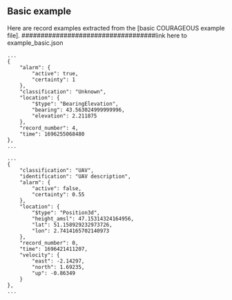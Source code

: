 ## Basic example


Here are record examples extracted from the [basic COURAGEOUS example file]. ###################################link here to example_basic.json

```
...
{
    "alarm": {
        "active": true,
        "certainty": 1
    },
    "classification": "Unknown",
    "location": {
        "$type": "BearingElevation",
        "bearing": 43.563024999999996,
        "elevation": 2.211875
    },
    "record_number": 4,
    "time": 1696255068480
},
...
```

```
...
{
    "classification": "UAV",
    "identification": "UAV description",
    "alarm": {
        "active": false,
        "certainty": 0.55
    },
    "location": {
        "$type": "Position3d",
        "height_amsl": 47.15314324164956,
        "lat": 51.158929232973726,
        "lon": 2.7414165702140973
    },
    "record_number": 0,
    "time": 1696421411207,
    "velocity": {
        "east": -2.14297,
        "north": 1.69235,
        "up": -0.86349
    }
},
...
```